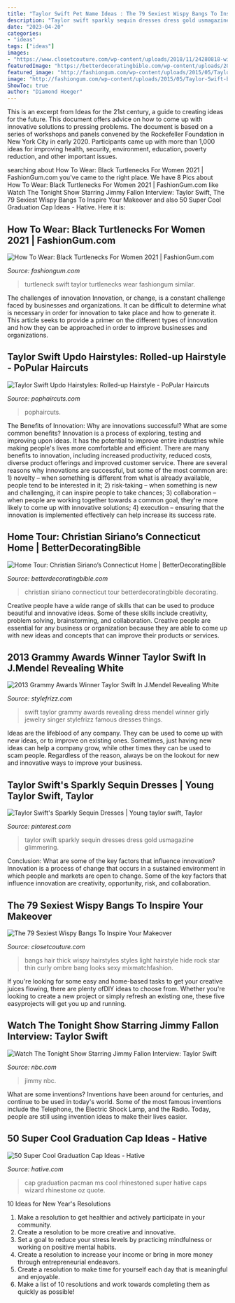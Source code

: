```yaml
---
title: "Taylor Swift Pet Name Ideas : The 79 Sexiest Wispy Bangs To Inspire Your Makeover"
description: "Taylor swift sparkly sequin dresses dress gold usmagazine glimmering"
date: "2023-04-20"
categories:
- "ideas"
tags: ["ideas"]
images:
- "https://www.closetcouture.com/wp-content/uploads/2018/11/24280818-wispy-bangs-.jpg"
featuredImage: "https://betterdecoratingbible.com/wp-content/uploads/2016/10/8-christian-siriano-house-home-decorating-ideas-better-decorating-bible-blog.png"
featured_image: "http://fashiongum.com/wp-content/uploads/2015/05/Taylor-Swift-black-turtleneck.jpg"
image: "http://fashiongum.com/wp-content/uploads/2015/05/Taylor-Swift-black-turtleneck.jpg"
ShowToc: true
author: "Diamond Hoeger"
---
```



This is an excerpt from Ideas for the 21st century, a guide to creating ideas for the future. This document offers advice on how to come up with innovative solutions to pressing problems. The document is based on a series of workshops and panels convened by the Rockefeller Foundation in New York City in early 2020. Participants came up with more than 1,000 ideas for improving health, security, environment, education, poverty reduction, and other important issues.

	

		
searching about How To Wear: Black Turtlenecks For Women 2021 | FashionGum.com you've came to the right place. We have 8 Pics about How To Wear: Black Turtlenecks For Women 2021 | FashionGum.com like Watch The Tonight Show Starring Jimmy Fallon Interview: Taylor Swift, The 79 Sexiest Wispy Bangs To Inspire Your Makeover and also 50 Super Cool Graduation Cap Ideas - Hative. Here it is:
		
    
## How To Wear: Black Turtlenecks For Women 2021 | FashionGum.com

<img loading=lazy src="http://fashiongum.com/wp-content/uploads/2015/05/Taylor-Swift-black-turtleneck.jpg" onerror="this.onerror=null;this.src='https://tse2.mm.bing.net/th?id=OIP._0IY7eqmGC3bQiuKRSVvTwHaK8&amp;pid=15.1';" alt="How To Wear: Black Turtlenecks For Women 2021 | FashionGum.com">

_Source: fashiongum.com_

>turtleneck swift taylor turtlenecks wear fashiongum similar. 

	

The challenges of innovation
Innovation, or change, is a constant challenge faced by businesses and organizations. It can be difficult to determine what is necessary in order for innovation to take place and how to generate it. This article seeks to provide a primer on the different types of innovation and how they can be approached in order to improve businesses and organizations.

    
## Taylor Swift Updo Hairstyles: Rolled-up Hairstyle - PoPular Haircuts

<img loading=lazy src="http://pophaircuts.com/images/2013/11/Taylor-Swift-Updo-Hairstyles-Rolled-up-Hairstyle.jpg" onerror="this.onerror=null;this.src='https://tse1.mm.bing.net/th?id=OIP.XIgPbmka17U0O9J0HZ_g7QHaJp&amp;pid=15.1';" alt="Taylor Swift Updo Hairstyles: Rolled-up Hairstyle - PoPular Haircuts">

_Source: pophaircuts.com_

>pophaircuts. 

	

The Benefits of Innovation: Why are innovations successful? What are some common benefits?
Innovation is a process of exploring, testing and improving upon ideas. It has the potential to improve entire industries while making people's lives more comfortable and efficient. There are many benefits to innovation, including increased productivity, reduced costs, diverse product offerings and improved customer service.
There are several reasons why innovations are successful, but some of the most common are: 1) novelty – when something is different from what is already available, people tend to be interested in it; 2) risk-taking – when something is new and challenging, it can inspire people to take chances; 3) collaboration – when people are working together towards a common goal, they're more likely to come up with innovative solutions; 4) execution – ensuring that the innovation is implemented effectively can help increase its success rate.

    
## Home Tour: Christian Siriano’s Connecticut Home | BetterDecoratingBible

<img loading=lazy src="https://betterdecoratingbible.com/wp-content/uploads/2016/10/8-christian-siriano-house-home-decorating-ideas-better-decorating-bible-blog.png" onerror="this.onerror=null;this.src='https://tse3.mm.bing.net/th?id=OIP.BYEYrrkXZuGV-bemn7CFuAHaHa&amp;pid=15.1';" alt="Home Tour: Christian Siriano’s Connecticut Home | BetterDecoratingBible">

_Source: betterdecoratingbible.com_

>christian siriano connecticut tour betterdecoratingbible decorating. 

	

Creative people have a wide range of skills that can be used to produce beautiful and innovative ideas. Some of these skills include creativity, problem solving, brainstorming, and collaboration. Creative people are essential for any business or organization because they are able to come up with new ideas and concepts that can improve their products or services.

    
## 2013 Grammy Awards Winner Taylor Swift In J.Mendel Revealing White

<img loading=lazy src="http://cdn.stylefrizz.com/img/taylor-swift-2013-grammy-awards-jewelry-hairdo.jpg" onerror="this.onerror=null;this.src='https://tse3.mm.bing.net/th?id=OIP.O8ubKxTEcTqMja2KJLIREwHaKZ&amp;pid=15.1';" alt="2013 Grammy Awards Winner Taylor Swift In J.Mendel Revealing White">

_Source: stylefrizz.com_

>swift taylor grammy awards revealing dress mendel winner girly jewelry singer stylefrizz famous dresses things. 

	

Ideas are the lifeblood of any company. They can be used to come up with new ideas, or to improve on existing ones. Sometimes, just having new ideas can help a company grow, while other times they can be used to scam people. Regardless of the reason, always be on the lookout for new and innovative ways to improve your business.

    
## Taylor Swift&#039;s Sparkly Sequin Dresses | Young Taylor Swift, Taylor

<img loading=lazy src="https://i.pinimg.com/originals/0a/4a/17/0a4a170788058e5bc7a881c3bdef65c4.jpg" onerror="this.onerror=null;this.src='https://tse4.mm.bing.net/th?id=OIP.QuhUrbX92oo8q2S0LlONMAHaLH&amp;pid=15.1';" alt="Taylor Swift&#039;s Sparkly Sequin Dresses | Young taylor swift, Taylor">

_Source: pinterest.com_

>taylor swift sparkly sequin dresses dress gold usmagazine glimmering. 

	

Conclusion: What are some of the key factors that influence innovation?
Innovation is a process of change that occurs in a sustained environment in which people and markets are open to change. Some of the key factors that influence innovation are creativity, opportunity, risk, and collaboration.

    
## The 79 Sexiest Wispy Bangs To Inspire Your Makeover

<img loading=lazy src="https://www.closetcouture.com/wp-content/uploads/2018/11/24280818-wispy-bangs-.jpg" onerror="this.onerror=null;this.src='https://tse4.mm.bing.net/th?id=OIP.UabpVh6mxD91CI_RG4A0-gHaLp&amp;pid=15.1';" alt="The 79 Sexiest Wispy Bangs To Inspire Your Makeover">

_Source: closetcouture.com_

>bangs hair thick wispy hairstyles styles light hairstyle hide rock star thin curly ombre bang looks sexy mixmatchfashion. 

	

If you're looking for some easy and home-based tasks to get your creative juices flowing, there are plenty ofDIY ideas to choose from. Whether you're looking to create a new project or simply refresh an existing one, these five easyprojects will get you up and running.

    
## Watch The Tonight Show Starring Jimmy Fallon Interview: Taylor Swift

<img loading=lazy src="https://img.nbc.com/sites/nbcunbc/files/files/images/2019/10/03/191003_4042274_Taylor_Swift_Has_Some_Big_Ideas_for_Lover_Fe.jpg" onerror="this.onerror=null;this.src='https://tse1.mm.bing.net/th?id=OIP.o8Pk7i39cWuGbkwWmKcvXwHaEK&amp;pid=15.1';" alt="Watch The Tonight Show Starring Jimmy Fallon Interview: Taylor Swift">

_Source: nbc.com_

>jimmy nbc. 

	

What are some inventions?
Inventions have been around for centuries, and continue to be used in today's world. Some of the most famous inventions include the Telephone, the Electric Shock Lamp, and the Radio. Today, people are still using invention ideas to make their lives easier.

    
## 50 Super Cool Graduation Cap Ideas - Hative

<img loading=lazy src="https://hative.com/wp-content/uploads/2016/04/graduation-caps/33-super-cool-graduation-cap-ideas.jpg" onerror="this.onerror=null;this.src='https://tse2.mm.bing.net/th?id=OIP.-5buOXVNdk2mN2BQSzgvSQHaJ4&amp;pid=15.1';" alt="50 Super Cool Graduation Cap Ideas - Hative">

_Source: hative.com_

>cap graduation pacman ms cool rhinestoned super hative caps wizard rhinestone oz quote. 

	

10 Ideas for New Year's Resolutions
1. Make a resolution to get healthier and actively participate in your community. 
2. Create a resolution to be more creative and innovative. 
3. Set a goal to reduce your stress levels by practicing mindfulness or working on positive mental habits. 
4. Create a resolution to increase your income or bring in more money through entrepreneurial endeavors. 
5. Create a resolution to make time for yourself each day that is meaningful and enjoyable. 
6. Make a list of 10 resolutions and work towards completing them as quickly as possible!

